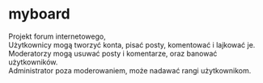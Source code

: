 # myboard

Projekt forum internetowego, <br>
Użytkownicy mogą tworzyć konta, 
pisać posty, komentować i lajkować je. <br>
Moderatorzy mogą usuwać posty i komentarze, 
oraz banować użytkowników. <br>
Administrator poza moderowaniem, może nadawać rangi użytkownikom.
